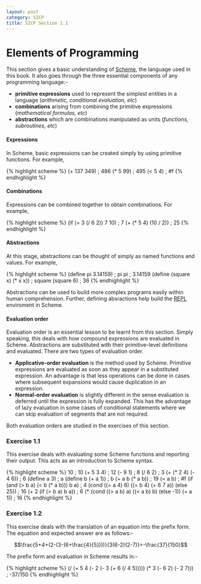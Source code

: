```yaml
---
layout: post
category: SICP
title: SICP Section 1.1
---
```


# Elements of Programming

This section gives a basic understanding of [Scheme](http://en.wikipedia.org/wiki/Scheme_%28programming_language%29), the language used in this book. It also goes through the three essential components of any programming language:-

- **primitive expressions** used to represent the simplest entities in a language (*arithmetic, conditional evaluation, etc*)
- **combinations** arising from combining the primitive expressions (*mathematical formulas, etc*)
- **abstractions** which are combinations manipulated as units (*functions, subroutines, etc*)

<!--excerpt-->

#### Expressions

In Scheme, basic expressions can be created simply by using primitive functions. For example,

{% highlight scheme %}
(+ 137 349)
; 486
(* 5 99)
; 495
(< 5 4)
; #f
{% endhighlight %}

#### Combinations

Expressions can be combined together to obtain combinations. For example,

{% highlight scheme %}
(if (= 3 (/ 6 2))
    7
    10)
; 7
(+ (* 5 4) (10 / 2))
; 25
{% endhighlight %}

#### Abstractions

At this stage, abstractions can be thought of simply as named functions and values. For example,

{% highlight scheme %}
(define pi 3.14159)
; pi
pi
; 3.14159
(define (square x) (* x x))
; square
(square 6)
; 36
{% endhighlight %}

Abstractions can be used to build more complex programs easily within human comprehension. Further, defining absractions help build the [REPL](http://en.wikipedia.org/wiki/Read%E2%80%93eval%E2%80%93print_loop) enviroment in Scheme.

#### Evaluation order

Evaluation order is an essential lesson to be learnt from this section. Simply speaking, this deals with how compound expressions are evaluated in Scheme. Abstractions are substituted with their primitive-level definitions and evaluated. There are two types of evaluation order.

- **Applicative-order evaluation** is the method used by Scheme. Primitive expressions are evaluated as soon as they appear in a substituted expression. An advantage is that less operations can be done in cases where subsequent expansions would cause duplication in an expression.
- **Normal-order evaluation** is slightly different in the sense evaluation is deferred until the expression is fully expanded. This has the advantage of lazy evaluation in some cases of conditional statements where we can skip evaluation of segments that are not required.

Both evaluation orders are studied in the exercises of this section.

### Exercise 1.1

This exercise deals with evaluating some Scheme functions and reporting their output. This acts as an introduction to Scheme syntax.

{% highlight scheme %}
10
; 10
(+ 5 3 4)
; 12
(- 9 1)
; 8
(/ 6 2)
; 3
(+ (* 2 4) (- 4 6))
; 6
(define a 3)
; a
(define b (+ a 1))
; b
(+ a b (* a b))
; 19
(= a b)
; #f
(if (and (> b a) (< b (* a b)))
    b
    a)
; 4
(cond ((= a 4) 6)
      ((= b 4) (+ 6 7 a))
      (else 25))
; 16
(+ 2 (if (> b a)
     b
     a))
; 6
(* (cond ((> a b) a)
         ((< a b) b)
         (else -1))
   (+ a 1))
; 16
{% endhighlight %}

### Exercise 1.2

This exercise deals with the translation of an equation into the prefix form. The equation and expected answer are as follows:-

$$\frac{5+4+(2-(3-(6+\frac{4}{5})))}{3(6-2)(2-7)}=-\frac{37}{150}$$

The prefix form and evaluation in Scheme results in:-

{% highlight scheme %}
(/ (+ 5 4 (- 2 (- 3 (+ 6 (/ 4 5)))))
   (* 3 (- 6 2) (- 2 7)))
; -37/150
{% endhighlight %}

